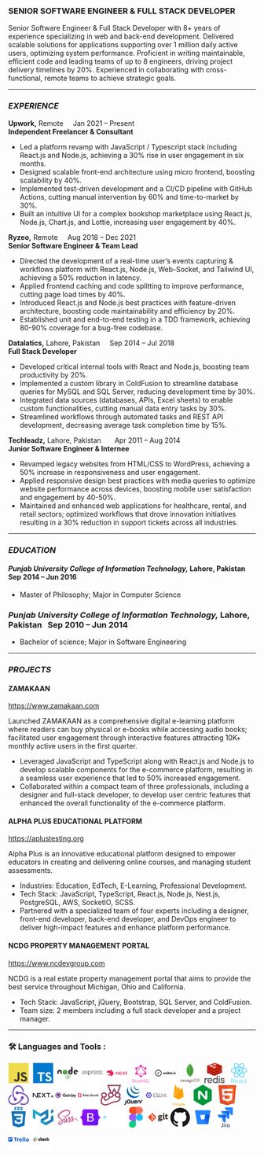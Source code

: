### SENIOR SOFTWARE ENGINEER & FULL STACK DEVELOPER


<p>Senior Software Engineer & Full Stack Developer with 8+ years of experience specializing in web and back-end development. Delivered scalable solutions for applications supporting over 1 million daily active users, optimizing system performance. Proficient in writing maintainable, efficient code and leading teams of up to 8 engineers, driving project delivery timelines by 20%. Experienced in collaborating with cross-functional, remote teams to achieve strategic goals.</p>

--- 

### *EXPERIENCE*

  <b>Upwork,</b> Remote   &nbsp;&nbsp;&nbsp;  Jan 2021 – Present</i> 
  <br />
  <b>Independent Freelancer & Consultant</b>
- Led a platform revamp with JavaScript / Typescript stack including React.js and Node.js, achieving a 30% rise in user engagement in six months.
- Designed scalable front-end architecture using micro frontend, boosting scalability by 40%.
- Implemented test-driven development and a CI/CD pipeline with GitHub Actions, cutting manual intervention by 60% and time-to-market by 30%.
- Built an intuitive UI for a complex bookshop marketplace using React.js, Node.js, Chart.js, and Lottie, increasing user engagement by 40%.



<b>Ryzeo,</b> Remote &nbsp;&nbsp;&nbsp; Aug 2018 – Dec 2021
<br />
<b>Senior Software Engineer & Team Lead</b>
- Directed the development of a real-time user’s events capturing & workflows platform with React.js, Node.js, Web-Socket, and Tailwind UI, achieving a 50% reduction in latency.
- Applied frontend caching and code splitting to improve performance, cutting page load times by 40%.
- Introduced React.js and Node.js best practices with feature-driven architecture, boosting code maintainability and efficiency by 20%.
- Established unit and end-to-end testing in a TDD framework, achieving 80-90% coverage for a bug-free codebase.


<b>Datalatics,</b> Lahore, Pakistan &nbsp;&nbsp;&nbsp; Sep 2014 – Jul 2018
<br />
<b>Full Stack Developer</b>
- Developed critical internal tools with React and Node.js, boosting team productivity by 20%.
- Implemented a custom library in ColdFusion to streamline database queries for MySQL and SQL Server, reducing development time by 30%.
- Integrated data sources (databases, APIs, Excel sheets) to enable custom functionalities, cutting manual data entry tasks by 30%.
- Streamlined workflows through automated tasks and REST API development, decreasing average task completion time by 15%.



<b>Techleadz,</b> Lahore, Pakistan   &nbsp; &nbsp; &nbsp; Apr 2011 – Aug 2014
<br />
<b>Junior Software Engineer & Internee</b>
- Revamped legacy websites from HTML/CSS to WordPress, achieving a 50% increase in responsiveness and user engagement.
- Applied responsive design best practices with media queries to optimize website performance across devices, boosting mobile user satisfaction and engagement by 40-50%.
- Maintained and enhanced web applications for healthcare, rental, and retail sectors; optimized workflows that drove innovation initiatives resulting in a 30% reduction in support tickets across all industries.


--- 

### *EDUCATION*

#### *Punjab University College of Information Technology,* Lahore, Pakistan  &nbsp; &nbsp; Sep 2014 – Jun 2016
- Master of Philosophy; Major in Computer Science


### *Punjab University College of Information Technology,* Lahore, Pakistan &nbsp; Sep 2010 – Jun 2014
- Bachelor of science; Major in Software Engineering


--- 

### *PROJECTS*

#### ZAMAKAAN
https://www.zamakaan.com 

Launched ZAMAKAAN as a comprehensive digital e-learning platform where readers can buy physical or e-books while accessing audio books; facilitated user engagement through interactive features attracting 10K+ monthly active users in the first quarter.
- Leveraged JavaScript and TypeScript along with React.js and Node.js to develop scalable components for the e-commerce platform, resulting in a seamless user experience that led to 50% increased engagement.
- Collaborated within a compact team of three professionals, including a designer and full-stack developer, to develop user centric features that enhanced the overall functionality of the e-commerce platform.

#### ALPHA PLUS EDUCATIONAL PLATFORM
https://aplustesting.org

Alpha Plus is an innovative educational platform designed to empower educators in creating and delivering online courses, and managing student assessments.
- Industries: Education, EdTech, E-Learning, Professional Development.
- Tech Stack: JavaScript, TypeScript, React.js, Node.js, Nest.js, PostgreSQL, AWS, SocketIO, SCSS.
- Partnered with a specialized team of four experts including a designer, front-end developer, back-end developer, and DevOps engineer to deliver high-impact features and enhance platform performance.


#### NCDG PROPERTY MANAGEMENT PORTAL
https://www.ncdevgroup.com

NCDG is a real estate property management portal that aims to provide the best service throughout Michigan, Ohio and California.
- Tech Stack: JavaScript, jQuery, Bootstrap, SQL Server, and ColdFusion.
- Team size: 2 members including a full stack developer and a project manager.






---

### :hammer_and_wrench: Languages and Tools :
<div>
  <img src="https://github.com/devicons/devicon/blob/master/icons/javascript/javascript-original.svg" title="Javascript" alt="Javascript" width="42" height="42"/>&nbsp;
  <img src="https://github.com/devicons/devicon/blob/master/icons/typescript/typescript-original.svg" title="Typescript" alt="Typescript" width="42" height="42"/>&nbsp;
  <img src="https://github.com/devicons/devicon/blob/master/icons/nodejs/nodejs-original-wordmark.svg" title="NodeJS" alt="NodeJS" width="42" height="42"/>&nbsp;
  <img src="https://github.com/devicons/devicon/blob/master/icons/express/express-original-wordmark.svg" title="ExpressJS" alt="ExpressJS" width="42" height="42"/>&nbsp;
  <img src="https://github.com/devicons/devicon/blob/master/icons/nestjs/nestjs-plain-wordmark.svg" title="NestJS" alt="NestJS" width="42" height="42"/>&nbsp;
  <img src="https://github.com/devicons/devicon/blob/master/icons/graphql/graphql-plain-wordmark.svg" title="GraphQL" alt="GraphQL" width="42" height="42"/>&nbsp;
  <img src="https://github.com/devicons/devicon/blob/master/icons/socketio/socketio-original-wordmark.svg" title="SocketIO" alt="SocketIO" width="42" height="42"/>&nbsp;
  <img src="https://github.com/devicons/devicon/blob/master/icons/mongodb/mongodb-original-wordmark.svg" title="MongoDB" alt="MongoDB" width="42" height="42"/>&nbsp;
  <img src="https://github.com/devicons/devicon/blob/master/icons/redis/redis-original-wordmark.svg" title="Redis" alt="Redis" width="42" height="42"/>&nbsp;
  <img src="https://github.com/devicons/devicon/blob/master/icons/react/react-original-wordmark.svg" title="React" alt="React" width="42" height="42"/>&nbsp;
  <img src="https://github.com/devicons/devicon/blob/master/icons/redux/redux-original.svg" title="Redux" alt="Redux " width="42" height="42"/>&nbsp;
  <img src="https://raw.githubusercontent.com/devicons/devicon/1119b9f84c0290e0f0b38982099a2bd027a48bf1/icons/nextjs/nextjs-original-wordmark.svg" title="Next Js" **alt="Next Js" width="42" height="42"/>
  <img src="https://github.com/devicons/devicon/blob/master/icons/gatsby/gatsby-original-wordmark.svg" title="Gatsby" **alt="Gatsby" width="42" height="42"/>
  <img src="https://github.com/devicons/devicon/blob/master/icons/storybook/storybook-original-wordmark.svg" title="Storyblock" **alt="Storyblock" width="42" height="42"/>
  <img src="https://github.com/devicons/devicon/blob/master/icons/jest/jest-plain.svg" title="Jest" **alt="Jest" width="42" height="42"/>  
  <img src="https://raw.githubusercontent.com/devicons/devicon/1119b9f84c0290e0f0b38982099a2bd027a48bf1/icons/jquery/jquery-original-wordmark.svg" title="JQuery" **alt="JQuery" width="42" height="42"/>
  <img src="https://github.com/devicons/devicon/blob/master/icons/eslint/eslint-original-wordmark.svg" title="ESLint" **alt="ESLint" width="42" height="42"/>
  <img src="https://github.com/devicons/devicon/blob/master/icons/firebase/firebase-plain-wordmark.svg" title="Firebase" alt="Firebase" width="42" height="42"/>&nbsp;
  <img src="https://github.com/devicons/devicon/blob/master/icons/nginx/nginx-original.svg" title="Nginx" alt="Nginx" width="42" height="42"/>&nbsp;
  <img src="https://github.com/devicons/devicon/blob/master/icons/html5/html5-original.svg" title="HTML5" alt="HTML" width="42" height="42"/>&nbsp;
  <img src="https://github.com/devicons/devicon/blob/master/icons/css3/css3-plain-wordmark.svg"  title="CSS3" alt="CSS" width="42" height="42"/>&nbsp;  
  <img src="https://github.com/devicons/devicon/blob/master/icons/materialui/materialui-original.svg" title="Material UI" alt="Material UI" width="42" height="42"/>&nbsp;
  <img src="https://raw.githubusercontent.com/devicons/devicon/1119b9f84c0290e0f0b38982099a2bd027a48bf1/icons/sass/sass-original.svg" title="Sass" **alt="Sass" width="42" height="42"/>
  <img src="https://raw.githubusercontent.com/devicons/devicon/1119b9f84c0290e0f0b38982099a2bd027a48bf1/icons/bootstrap/bootstrap-original.svg" title="Bootstrap" **alt="Bootstrap" width="42" height="42"/>
  <img src="https://raw.githubusercontent.com/devicons/devicon/1119b9f84c0290e0f0b38982099a2bd027a48bf1/icons/tailwindcss/tailwindcss-original-wordmark.svg" title="Tailwind CSS" **alt="Tailwind CSS" width="42" height="42"/>
  <img src="https://github.com/devicons/devicon/blob/master/icons/figma/figma-original.svg" title="Figma" **alt="Figma" width="42" height="42"/>
  <img src="https://github.com/devicons/devicon/blob/master/icons/git/git-original-wordmark.svg" title="Git" **alt="Git" width="42" height="42"/>
  <img src="https://raw.githubusercontent.com/devicons/devicon/1119b9f84c0290e0f0b38982099a2bd027a48bf1/icons/github/github-original.svg" title="GitHub" **alt="GitHub" width="42" height="42"/>
  <img src="https://raw.githubusercontent.com/devicons/devicon/1119b9f84c0290e0f0b38982099a2bd027a48bf1/icons/bitbucket/bitbucket-original.svg" title="Bitbucket" **alt="Bitbucket" width="42" height="42"/>
  <img src="https://raw.githubusercontent.com/devicons/devicon/1119b9f84c0290e0f0b38982099a2bd027a48bf1/icons/jira/jira-original-wordmark.svg" title="Jira" **alt="Jira" width="42" height="42"/>
  <img src="https://raw.githubusercontent.com/devicons/devicon/1119b9f84c0290e0f0b38982099a2bd027a48bf1/icons/trello/trello-plain-wordmark.svg" title="Trello" **alt="Trello" width="42" height="42"/>
  <img src="https://github.com/devicons/devicon/blob/master/icons/slack/slack-original-wordmark.svg" title="Slack" **alt="Slack" width="42" height="42"/>
 
</div>

